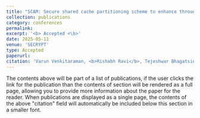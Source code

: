 ```yaml
---
title: "SCAM: Secure shared cache partitioning scheme to enhance throughput of CMPs"
collection: publications
category: conferences
permalink: 
excerpt: '<b> Accepted <\b>'
date: 2025-05-11
venue: 'SECRYPT'
type: Accepted
paperurl: 
citation: 'Varun Venkitaraman, <b>Rishabh Ravi</b>, Tejeshwar Bhagatsing Thorawade, Nirmal Kumar Boran, Virendra Singh ; International Conference on Security and Cryptography (SECRYPT) 2025, Bilbao, Spain, Jun 2025'
---
```


The contents above will be part of a list of publications, if the user clicks the link for the publication than the contents of section will be rendered as a full page, allowing you to provide more information about the paper for the reader. When publications are displayed as a single page, the contents of the above "citation" field will automatically be included below this section in a smaller font.

